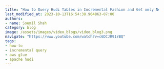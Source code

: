 ```yaml
---
title: "How to Query Hudi Tables in Incremental Fashion and Get only New data on AWS Glue | Hands on Lab"
last_modified_at: 2023-10-13T16:54:38.964863-07:00
authors:
- name: Soumil Shah
category: blog
image: /assets/images/video_blogs/video_blog3.png
navigate: "https://www.youtube.com/watch?v=c6DCJR91rBQ"
tags:
- how-to
- incremental query
- aws glue
- apache hudi
---
```

